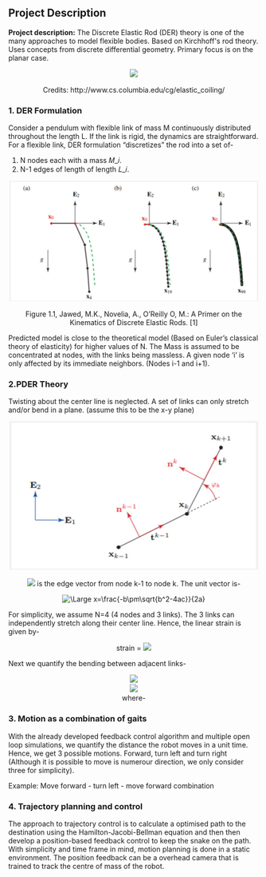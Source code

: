 ## Project Description

**Project description:** The Discrete Elastic Rod (DER) theory is one of the many approaches to model flexible bodies. Based on Kirchhoff's rod theory. Uses concepts from discrete differential geometry. Primary focus is on the planar case. 
<p align="center">
  <img src="images/coiling_1.gif?raw=true" width="500">
</p>
<p align="center">
  Credits: http://www.cs.columbia.edu/cg/elastic_coiling/
</p>

### 1. DER Formulation

Consider a pendulum with flexible link of mass M continuously distributed throughout the length L. If the link is rigid, the dynamics are straightforward. For a flexible link, DER formulation “discretizes” the rod into a set of-

1. N nodes each with a mass 𝑀_𝑖.
2. N-1 edges of length of length 𝐿_𝑖. 
	
<p align="center">
  <img src="images/pder1.JPG" height 100 width=500>
</p>
<p align="center">
  Figure 1.1, Jawed, M.K., Novelia, A., O’Reilly O, M.: A Primer on the Kinematics of Discrete Elastic Rods. [1]
</p>

Predicted model is close to the theoretical model (Based on Euler’s classical theory of elasticity) for higher values of N. The Mass is assumed to be concentrated at nodes, with the links being massless. A given node ‘i’ is only affected by its immediate neighbors. (Nodes i-1 and i+1).


### 2.PDER Theory
Twisting about the center line is neglected. A set of links can only stretch and/or bend in a plane. (assume this to be the x-y plane)

<p align="center">
  <img src="images/pder2.JPG" height 100 width=500>
</p>

<p align="center">
	<img src="https://latex.codecogs.com/svg.latex?\Large&space;e^k" />  is the edge vector from node k-1 to node k. The unit vector is-
</p>

<p align="center">
	<img src="https://latex.codecogs.com/svg.latex?\Large&space;t^k=\frac{|\overline{e^k}|}{\|\overline{e^k}\|}" title="\Large x=\frac{-b\pm\sqrt{b^2-4ac}}{2a}" />
</p>

For simplicity, we assume N=4 (4 nodes and 3 links). The 3 links can independently stretch along their center line. Hence, the linear strain is given by-

<p align="center">
	strain = <img src="https://latex.codecogs.com/svg.latex?\Large&space;\|e^k\|-\|\overline{e^k}\|" /><br/>
</p>

Next we quantify the bending between adjacent links-
<p align="center">
	<img src="https://latex.codecogs.com/svg.latex?\Large&space;\varphi_k=\cos^{-1}{\left(t^{k-1}.t^k\right)}" /><br/>
	<img src="https://latex.codecogs.com/svg.latex?\Large&space;\kappa_k=2\ast\tan{(\frac{\varphi_k}{2})}" /><br/>
	where- <br/>
</p>


### 3. Motion as a combination of gaits
With the already developed feedback control algorithm and multiple open loop simulations, we quantify the distance the robot moves in a unit time. Hence, we get 3 possible motions. Forward, turn left and turn right (Although it is possible to move is numerour direction, we only consider three for simplicity).

Example: Move forward - turn left - move forward combination


### 4. Trajectory planning and control

The approach to trajectory control is to calculate a optimised path to the destination using the Hamilton-Jacobi-Bellman equation and then then develop a position-based feedback control to keep the snake on the path. With simplicity and time frame in mind, motion planning is done in a static environment. The position feedback can be a overhead camera that is trained to track the centre of mass of the robot. 

